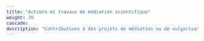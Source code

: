 ```yaml
---
title: "Actions et travaux de médiation scientifique"
weight: 30
cascade:
description: "Contributions à des projets de médiation ou de vulgarisation scientifique et articles écrits en dehors de ce site"
---
```

